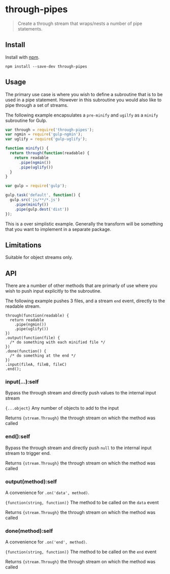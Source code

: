 # through-pipes

> Create a through stream that wraps/nests a number of pipe statements.


## Install

Install with [npm](https://npmjs.org/package/gulp-traceur-out).

```
npm install --save-dev through-pipes
```

## Usage

The primary use case is where you wish to define a subroutine that is to be used in a pipe statement. However in this
subroutine you would also like to pipe through a set of streams.

The following example encapsulates a `pre-minify` and `ugilfy` as a `minify` subroutine for Gulp.

```js
var through = require('through-pipes');
var ngmin = require('gulp-ngmin');
var uglify = require('gulp-uglify');

function minify() {
  return through(function(readable) {
    return readable
      .pipe(ngmin())
      .pipe(uglify())
  }
}

var gulp = require('gulp');

gulp.task('default', function() {
  gulp.src('js/**/*.js')
    .pipe(minify())
    .pipe(gulp.dest('dist'))
});
```

This is a over simplistic example. Generally the transform will be something that you want to implement in a separate
package.

## Limitations

Suitable for object streams only.

## API

There are a number of other methods that are primarly of use where you wish to push input explicitly to the subroutine.

The following example pushes 3 files, and a stream <code>end</code> event, directly to the readable stream.

```
through(function(readable) {
  return readable
    .pipe(ngmin())
    .pipe(uglify())
})
.output(function(file) {
  /* do something with each minified file */
})
.done(function() {
  /* do something at the end */
})
.input(fileA, fileB, fileC)
.end();
```

### input(...):self

Bypass the through stream and directly push values to the internal input stream

`{...object}` Any number of objects to add to the input

Returns `{stream.Through}` the through stream on which the method was called

### end():self

Bypass the through stream and directly push <code>null</code> to the internal input stream to trigger end.

Returns `{stream.Through}` the through stream on which the method was called

### output(method):self

A convenience for `.on('data', method)`.

`{function(string, function)}` The method to be called on the <code>data</code> event

Returns `{stream.Through}` the through stream on which the method was called

### done(method):self

A convenience for `.on('end', method)`.

`{function(string, function)}` The method to be called on the <code>end</code> event

Returns `{stream.Through}` the through stream on which the method was called